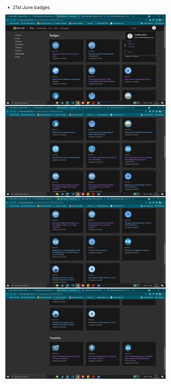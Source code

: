 * 21st June badges


<img src="https://github.com/loveleen-amar/267081_Microsoft-Azure-Badges/blob/main/21st%20June%20badges/21st%20June%201.png" width="800">  
<img src="https://github.com/loveleen-amar/267081_Microsoft-Azure-Badges/blob/main/21st%20June%20badges/21st%20June%202.png" width="800">  
<img src="https://github.com/loveleen-amar/267081_Microsoft-Azure-Badges/blob/main/21st%20June%20badges/21st%20June%203.png" width="800"> 
<img src= "https://github.com/loveleen-amar/267081_Microsoft-Azure-Badges/blob/main/21st%20June%20badges/21st%20June%204.png" width="800">
